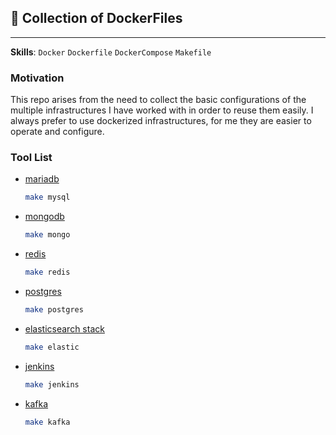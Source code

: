 ## 🐳 Collection of DockerFiles

---

**Skills**: `Docker` `Dockerfile` `DockerCompose` `Makefile`

### Motivation

This repo arises from the need to collect the basic configurations of the multiple infrastructures
I have worked with in order to reuse them easily. I always prefer to use dockerized infrastructures,
for me they are easier to operate and configure.

### Tool List

- [mariadb]()

  ```bash
  make mysql
  ```

- [mongodb]()

  ```bash
  make mongo
  ```

- [redis]()

  ```bash
  make redis
  ```

- [postgres]()

  ```bash
  make postgres
  ```

- [elasticsearch stack]()

  ```bash
  make elastic
  ```

- [jenkins]()

  ```bash
  make jenkins
  ```

- [kafka]()

  ```bash
  make kafka
  ```
